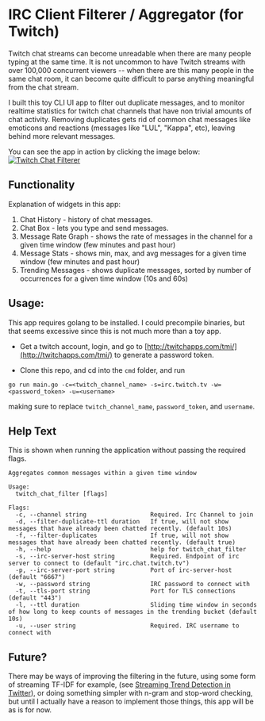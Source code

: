 # IRC Client Filterer / Aggregator (for Twitch)

Twitch chat streams can become unreadable when there are many people typing at the same time.
It is not uncommon to have Twitch streams with over 100,000 concurrent viewers --
when there are this many people in the same chat room, it can become quite difficult to parse anything meaningful
from the chat stream.

I built this toy CLI UI app to filter out duplicate messages, and to monitor realtime statistics for
twitch chat channels that have non trivial amounts of chat activity. Removing duplicates gets rid of
common chat messages like emoticons and reactions (messages like "LUL", "Kappa", etc), leaving behind more relevant messages.

You can see the app in action by clicking the image below:
[![Twitch Chat Filterer](http://i.imgur.com/m50Kii1.gif)](https://www.youtube.com/watch?v=i8sRO7_qvOY "Twitch Chat Filterer")

## Functionality
Explanation of widgets in this app:

1) Chat History - history of chat messages.
2) Chat Box - lets you type and send messages.
3) Message Rate Graph - shows the rate of messages in the channel for a given time window (few minutes and past hour)
4) Message Stats - shows min, max, and avg messages for a given time window (few minutes and past hour)
5) Trending Messages - shows duplicate messages, sorted by number of occurrences for a given time window (10s and 60s)

## Usage:

This app requires golang to be installed. I could precompile binaries, but that seems excessive since this is not much
more than a toy app.

* Get a twitch account, login, and go to [http://twitchapps.com/tmi/](http://twitchapps.com/tmi/) to generate
a password token.

* Clone this repo, and cd into the `cmd` folder, and run

```
go run main.go -c=<twitch_channel_name> -s=irc.twitch.tv -w=<password_token> -u=<username>
```

making sure to replace `twitch_channel_name`, `password_token`, and `username`.


## Help Text

This is shown when running the application without passing the required flags.

```
Aggregates common messages within a given time window

Usage:
  twitch_chat_filter [flags]

Flags:
  -c, --channel string                  Required. Irc Channel to join
  -d, --filter-duplicate-ttl duration   If true, will not show messages that have already been chatted recently. (default 10s)
  -f, --filter-duplicates               If true, will not show messages that have already been chatted recently. (default true)
  -h, --help                            help for twitch_chat_filter
  -s, --irc-server-host string          Required. Endpoint of irc server to connect to (default "irc.chat.twitch.tv")
  -p, --irc-server-port string          Port of irc-server-host (default "6667")
  -w, --password string                 IRC password to connect with
  -t, --tls-port string                 Port for TLS connections (default "443")
  -l, --ttl duration                    Sliding time window in seconds of how long to keep counts of messages in the trending bucket (default 10s)
  -u, --user string                     Required. IRC username to connect with
```

## Future?

There may be ways of improving the filtering in the future, using some form of streaming TF-IDF for example,
(see [Streaming Trend Detection in Twitter](http://www.cs.uccs.edu/~jkalita/work/reu/REUFinalPapers2010/Benhardus.pdf)),
or doing something simpler with n-gram and stop-word checking, but until I actually have a reason to implement those things,
this app will be as is for now.